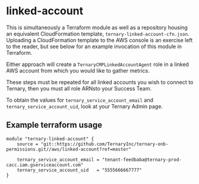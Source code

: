 # linked-account

This is simultaneously a Terraform module as well as a repository housing an
equivalent CloudFormation template, `ternary-linked-account-cfn.json`.
Uploading a CloudFormation template to the AWS console is an exercise left to
the reader, but see below for an example invocation of this module in
Terraform.

Either approach will create a `TernaryCMPLinkedAccountAgent` role in a linked
AWS account from which you would like to gather metrics.

These steps must be repeated for all linked accounts you wish to connect to
Ternary, then you must all role ARNsto your Success Team.

To obtain the values for `ternary_service_account_email` and
`ternary_service_account_uid`, look at your Ternary Admin page.

## Example terraform usage

```hcl
module "ternary-linked-account" {
    source = "git::https://github.com/TernaryInc/ternary-onb-permissions.git//aws/linked-account?ref=master"

    ternary_service_account_email = "tenant-feedbaba@ternary-prod-cacc.iam.gserviceaccount.com"
    ternary_service_account_uid   = "5555666667777"
}
```

[aws-centralized-monitoring]: https://github.com/TernaryInc/aws-centralized-monitoring
